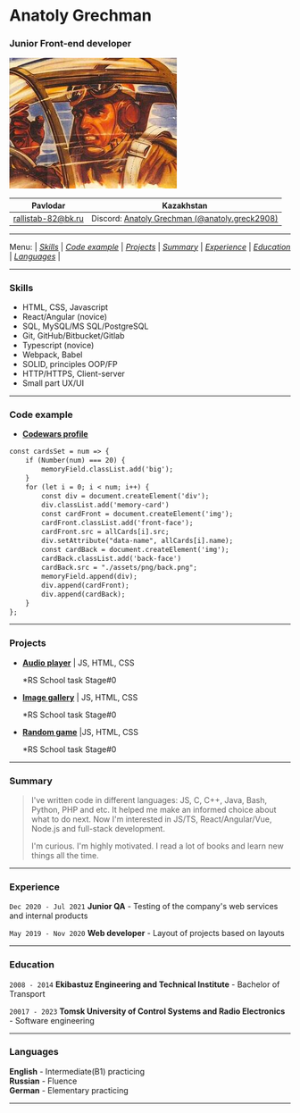 # __Anatoly Grechman__
### Junior Front-end developer

![Junior Front-end developer Anatoly Grechman](./assets/img/avatar.jpg)

| Pavlodar | Kazakhstan |
|--------------------|--------------------|
| rallistab-82@bk.ru | Discord: [Anatoly Grechman (@anatoly.greck2908)](https://discordapp.com/users/greck2908) |

---
Menu:
| [*Skills*](#skills) | [*Code example*](#code-example) | [*Projects*](#projects) | [*Summary*](#summary) | [*Experience*](#experience) | [*Education*](#education) | [*Languages*](#languages) |


---
### **Skills**

* HTML, CSS, Javascript
* React/Angular (novice)
* SQL, MySQL/MS SQL/PostgreSQL
* Git, GitHub/Bitbucket/Gitlab
* Typescript (novice)
* Webpack, Babel
* SOLID, principles OOP/FP
* HTTP/HTTPS, Client-server
* Small part UX/UI

---
### **Code example**

* [**Codewars profile**](https://www.codewars.com/users/rsschool_3cf70afd744c7ca0)

```
const cardsSet = num => {
    if (Number(num) === 20) {
        memoryField.classList.add('big');
    }
    for (let i = 0; i < num; i++) {
        const div = document.createElement('div');
        div.classList.add('memory-card')
        const cardFront = document.createElement('img');
        cardFront.classList.add('front-face');
        cardFront.src = allCards[i].src;
        div.setAttribute("data-name", allCards[i].name);
        const cardBack = document.createElement('img');
        cardBack.classList.add('back-face')
        cardBack.src = "./assets/png/back.png";
        memoryField.append(div);
        div.append(cardFront);
        div.append(cardBack);
    }
};

```

---
### **Projects**

* [**Audio player**](https://rolling-scopes-school.github.io/greck2908-JSFEPRESCHOOL2023Q2/Audio-player) | JS, HTML, CSS

    *RS School task Stage#0
* [**Image gallery**](https://rolling-scopes-school.github.io/greck2908-JSFEPRESCHOOL2023Q2/Image-gallery) | JS, HTML, CSS

    *RS School task Stage#0

* [**Random game**](https://rolling-scopes-school.github.io/greck2908-JSFEPRESCHOOL2023Q2/Random-game) |JS, HTML, CSS

    *RS School task Stage#0

---
### **Summary**

>I've written code in different languages: JS, C, C++, Java, Bash, Python, PHP and etc. It helped me make an informed choice about what to do next. Now I'm interested in JS/TS, React/Angular/Vue, Node.js and full-stack development.
>
>I'm curious. I'm highly motivated. I read a lot of books and learn new things all the time.

---
### **Experience**

`Dec 2020 - Jul 2021` **Junior QA**
    - Testing of the company's web services and internal products

`May 2019 - Nov 2020` **Web developer**
    - Layout of projects based on layouts

---
### **Education**

`2008 - 2014` __Ekibastuz Engineering and Technical Institute__ - Bachelor of Transport

`20017 - 2023` __Tomsk University of Control Systems and Radio Electronics__ - Software engineering

---
### **Languages**

**English** - Intermediate(B1) practicing  
**Russian** - Fluence  
**German** - Elementary practicing

---

